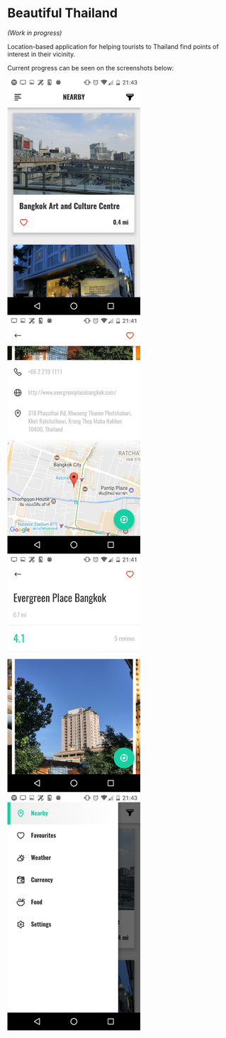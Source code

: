 # Beautiful Thailand

*(Work in progress)*

Location-based application for helping tourists to Thailand find points of interest in their vicinity.

Current progress can be seen on the screenshots below:

<img src="https://github.com/adrian110288/BeautifulThailand/blob/develop/screenshots/screenshot_1.png" width="300">
<img src="https://github.com/adrian110288/BeautifulThailand/blob/develop/screenshots/screenshot_2.png" width="300">
<img src="https://github.com/adrian110288/BeautifulThailand/blob/develop/screenshots/screenshot_3.png" width="300">
<img src="https://github.com/adrian110288/BeautifulThailand/blob/develop/screenshots/screenshot_4.png" width="300">
